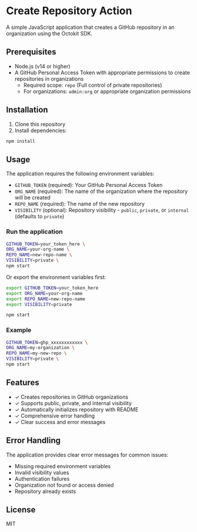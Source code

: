 # Create Repository Action

A simple JavaScript application that creates a GitHub repository in an organization using the Octokit SDK.

## Prerequisites

- Node.js (v14 or higher)
- A GitHub Personal Access Token with appropriate permissions to create repositories in organizations
  - Required scope: `repo` (Full control of private repositories)
  - For organizations: `admin:org` or appropriate organization permissions

## Installation

1. Clone this repository
2. Install dependencies:

```bash
npm install
```

## Usage

The application requires the following environment variables:

- `GITHUB_TOKEN` (required): Your GitHub Personal Access Token
- `ORG_NAME` (required): The name of the organization where the repository will be created
- `REPO_NAME` (required): The name of the new repository
- `VISIBILITY` (optional): Repository visibility - `public`, `private`, or `internal` (defaults to `private`)

### Run the application

```bash
GITHUB_TOKEN=your_token_here \
ORG_NAME=your-org-name \
REPO_NAME=new-repo-name \
VISIBILITY=private \
npm start
```

Or export the environment variables first:

```bash
export GITHUB_TOKEN=your_token_here
export ORG_NAME=your-org-name
export REPO_NAME=new-repo-name
export VISIBILITY=private

npm start
```

### Example

```bash
GITHUB_TOKEN=ghp_xxxxxxxxxxxx \
ORG_NAME=my-organization \
REPO_NAME=my-new-repo \
VISIBILITY=private \
npm start
```

## Features

- ✓ Creates repositories in GitHub organizations
- ✓ Supports public, private, and internal visibility
- ✓ Automatically initializes repository with README
- ✓ Comprehensive error handling
- ✓ Clear success and error messages

## Error Handling

The application provides clear error messages for common issues:

- Missing required environment variables
- Invalid visibility values
- Authentication failures
- Organization not found or access denied
- Repository already exists

## License

MIT